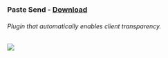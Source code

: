 ### Paste Send - [Download](https://betterdiscord.net/ghdl?id=1067)
###### Plugin that automatically enables client transparency.
<img src="/Plugins/TransparencyPatcher/TransparencyPatcherPreview.gif?raw=true">
